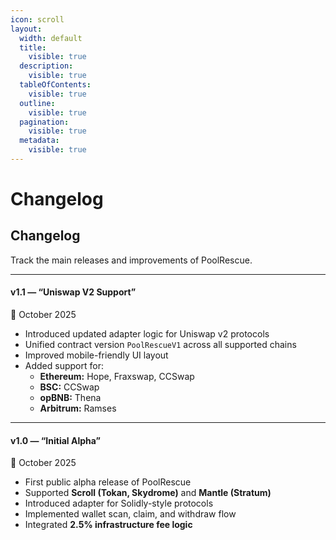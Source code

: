 ```yaml
---
icon: scroll
layout:
  width: default
  title:
    visible: true
  description:
    visible: true
  tableOfContents:
    visible: true
  outline:
    visible: true
  pagination:
    visible: true
  metadata:
    visible: true
---
```


# Changelog

## Changelog

Track the main releases and improvements of PoolRescue.

***

#### **v1.1 — “Uniswap V2 Support”**

📅 October 2025

* Introduced updated adapter logic for Uniswap v2 protocols
* Unified contract version `PoolRescueV1` across all supported chains
* Improved mobile-friendly UI layout
* Added support for:
  * **Ethereum:** Hope, Fraxswap, CCSwap
  * **BSC:** CCSwap
  * **opBNB:** Thena
  * **Arbitrum:** Ramses

***

#### **v1.0 — “Initial Alpha”**

📅 October 2025

* First public alpha release of PoolRescue
* Supported **Scroll (Tokan, Skydrome)** and **Mantle (Stratum)**
* Introduced adapter for Solidly-style protocols
* Implemented wallet scan, claim, and withdraw flow
* Integrated **2.5% infrastructure fee logic**
